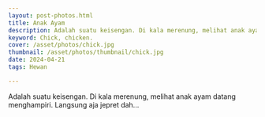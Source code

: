 ```yaml
---
layout: post-photos.html
title: Anak Ayam
description: Adalah suatu keisengan. Di kala merenung, melihat anak ayam datang menghampiri. Langsung aja jepret dah
keyword: Chick, chicken.
cover: /asset/photos/chick.jpg
thumbnail: /asset/photos/thumbnail/chick.jpg
date: 2024-04-21
tags: Hewan

---
```

Adalah suatu keisengan. Di kala merenung, melihat anak ayam datang menghampiri. Langsung aja jepret dah...